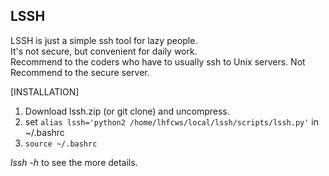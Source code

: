 ## LSSH
LSSH is just a simple ssh tool for lazy people.   
It's not secure, but convenient for daily work.   
Recommend to the coders who have to usually ssh to Unix servers. Not Recommend to the secure server.  

[INSTALLATION]  

1. Download lssh.zip (or git clone) and uncompress.
2. set `alias lssh='python2 /home/lhfcws/local/lssh/scripts/lssh.py'` in ~/.bashrc
3. `source ~/.bashrc`

*lssh -h* to see the more details.
